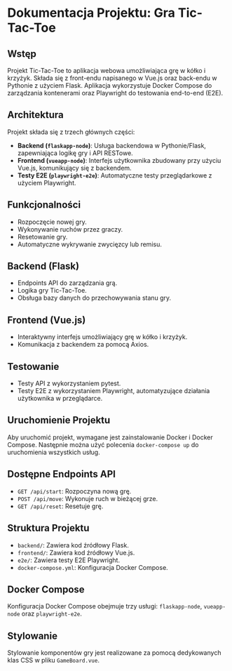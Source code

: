 # Dokumentacja Projektu: Gra Tic-Tac-Toe

## Wstęp

Projekt Tic-Tac-Toe to aplikacja webowa umożliwiająca grę w kółko i krzyżyk. Składa się z front-endu napisanego w Vue.js oraz back-endu w Pythonie z użyciem Flask. Aplikacja wykorzystuje Docker Compose do zarządzania kontenerami oraz Playwright do testowania end-to-end (E2E).

## Architektura

Projekt składa się z trzech głównych części:

- **Backend (`flaskapp-node`)**: Usługa backendowa w Pythonie/Flask, zapewniająca logikę gry i API RESTowe.
- **Frontend (`vueapp-node`)**: Interfejs użytkownika zbudowany przy użyciu Vue.js, komunikujący się z backendem.
- **Testy E2E (`playwright-e2e`)**: Automatyczne testy przeglądarkowe z użyciem Playwright.

## Funkcjonalności

- Rozpoczęcie nowej gry.
- Wykonywanie ruchów przez graczy.
- Resetowanie gry.
- Automatyczne wykrywanie zwycięzcy lub remisu.

## Backend (Flask)

- Endpoints API do zarządzania grą.
- Logika gry Tic-Tac-Toe.
- Obsługa bazy danych do przechowywania stanu gry.

## Frontend (Vue.js)

- Interaktywny interfejs umożliwiający grę w kółko i krzyżyk.
- Komunikacja z backendem za pomocą Axios.

## Testowanie

- Testy API z wykorzystaniem pytest.
- Testy E2E z wykorzystaniem Playwright, automatyzujące działania użytkownika w przeglądarce.

## Uruchomienie Projektu

Aby uruchomić projekt, wymagane jest zainstalowanie Docker i Docker Compose. Następnie można użyć polecenia `docker-compose up` do uruchomienia wszystkich usług.

## Dostępne Endpoints API

- `GET /api/start`: Rozpoczyna nową grę.
- `POST /api/move`: Wykonuje ruch w bieżącej grze.
- `GET /api/reset`: Resetuje grę.

## Struktura Projektu

- `backend/`: Zawiera kod źródłowy Flask.
- `frontend/`: Zawiera kod źródłowy Vue.js.
- `e2e/`: Zawiera testy E2E Playwright.
- `docker-compose.yml`: Konfiguracja Docker Compose.

## Docker Compose

Konfiguracja Docker Compose obejmuje trzy usługi: `flaskapp-node`, `vueapp-node` oraz `playwright-e2e`.

## Stylowanie

Stylowanie komponentów gry jest realizowane za pomocą dedykowanych klas CSS w pliku `GameBoard.vue`.



